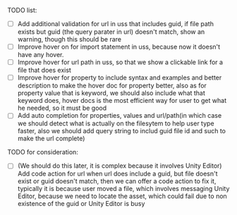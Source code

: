 TODO list:
- [ ] Add additional validation for url in uss that includes guid, if file path exists but guid (the query parater in url) doesn't match, show an warning, though this should be rare
- [ ] Improve hover on for import statement in uss, because now it doesn't have any hover.
- [ ] Improve hover for url path in uss, so that we show a clickable link for a file that does exist
- [ ] Improve hover for property to include syntax and examples and better description to make the hover doc for property better, also as for property value that is keyword, we should also include what that keyword does, hover docs is the most efficient way for user to get what he needed, so it must be good
- [ ] Add auto completion for properties, values and url/path(in which case we should detect what is actually on the filesytem to help user type faster, also we should add query string to includ guid file id and such to make the url complete)

TODO for consideration:
- [ ] (We should do this later, it is complex because it involves Unity Editor) Add code action for url when url does include a guid, but file doesn't exist or guid doesn't match, then we can offer a code action to fix it, typically it is because user moved a file, which involves messaging Unity Editor, because we need to locate the asset, which could fail due to non existence of the guid or Unity Editor is busy